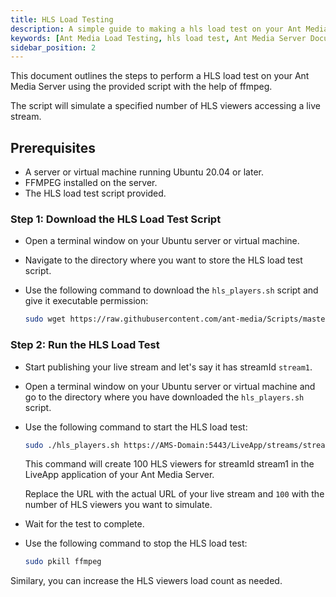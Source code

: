 ```yaml
---
title: HLS Load Testing 
description: A simple guide to making a hls load test on your Ant Media Server.
keywords: [Ant Media Load Testing, hls load test, Ant Media Server Documentation, Ant Media Server Tutorials]
sidebar_position: 2
---
```


This document outlines the steps to perform a HLS load test on your Ant Media Server using the provided script with the help of ffmpeg.

The script will simulate a specified number of HLS viewers accessing a live stream.

## Prerequisites

- A server or virtual machine running Ubuntu 20.04 or later.
- FFMPEG installed on the server.
- The HLS load test script provided.

### Step 1: Download the HLS Load Test Script

- Open a terminal window on your Ubuntu server or virtual machine.
- Navigate to the directory where you want to store the HLS load test script.
- Use the following command to download the `hls_players.sh` script and give it executable permission:

     ```bash
     sudo wget https://raw.githubusercontent.com/ant-media/Scripts/master/load-testing/hls_players.sh && sudo chmod +x hls_players.sh
     ```

### Step 2: Run the HLS Load Test

- Start publishing your live stream and let's say it has streamId `stream1`.
- Open a terminal window on your Ubuntu server or virtual machine and go to the directory where you have downloaded the `hls_players.sh` script.
- Use the following command to start the HLS load test:
     ```bash
     sudo ./hls_players.sh https://AMS-Domain:5443/LiveApp/streams/stream1.m3u8 100
     ```
     
  This command will create 100 HLS viewers for streamId stream1 in the LiveApp application of your Ant Media Server.

  Replace the URL with the actual URL of your live stream and `100` with the number of HLS viewers you want to simulate.

- Wait for the test to complete.
- Use the following command to stop the HLS load test:

     ```bash
     sudo pkill ffmpeg
     ```

Similary, you can increase the HLS viewers load count as needed.
